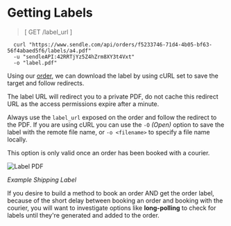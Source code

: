 # Getting Labels

> [ GET /label_url ]

```shell
  curl "https://www.sendle.com/api/orders/f5233746-71d4-4b05-bf63-56f4abaed5f6/labels/a4.pdf"
  -u "sendleAPI:42RRTjYz5Z4hZrm8XY3t4Vxt"
  -o "label.pdf"
```

Using our [order](#creating-orders), we can download the label by using cURL set to save the target and follow redirects. 

The label URL will redirect you to a private PDF, do not cache this redirect URL as the access permissions expire after a minute.

Always use the `label_url` exposed on the order and follow the redirect to the PDF. If you are using cURL you can use the `-O` *(Open)* option to save the label with the remote file name, or `-o <filename>` to specify a file name locally.

This option is only valid once an order has been booked with a courier.

![Label PDF](images/label_pdf.png)

_Example Shipping Label_

<aside class='success'>If you desire to build a method to book an order AND get the order label, because of the short delay between booking an order and booking with the courier, you will want to investigate options like <strong>long-polling</strong> to check for labels until they're generated and added to the order.</aside>

